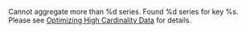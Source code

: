 Cannot aggregate more than %d series. Found %d series for key %s. Please see [Optimizing High 
Cardinality Data](https://docs.wavefront.com/cardinality.html#optimizing-high-cardinality-data) for details.